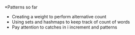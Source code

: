 *Patterns so far 

- Creating a weight to perform alternative count 
- Using sets and hashmaps to keep track of count of words
- Pay attention to catches in i increment and patterns